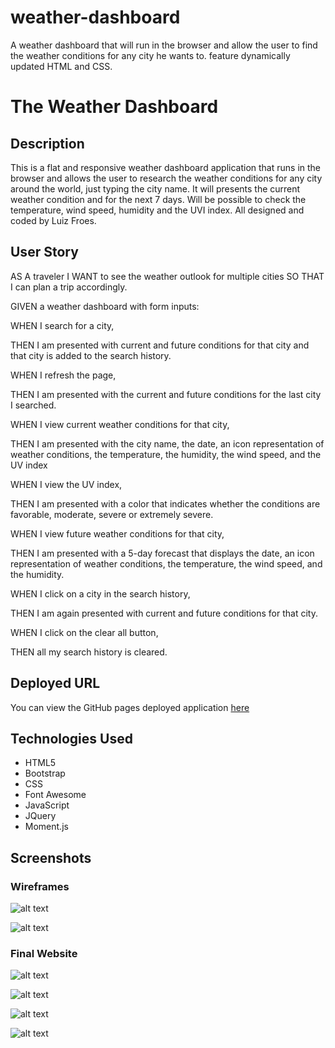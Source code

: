 # weather-dashboard

A weather dashboard that will run in the browser and allow the user to find the weather conditions for any city he wants to. feature dynamically updated HTML and CSS.

# The Weather Dashboard

## Description

This is a flat and responsive weather dashboard application that runs in the browser and allows the user to research the weather conditions for any city around the world, just typing the city name. It will presents the current weather condition and for the next 7 days. Will be possible to check the temperature, wind speed, humidity and the UVI index. All designed and coded by Luiz Froes.

## User Story

AS A traveler
I WANT to see the weather outlook for multiple cities
SO THAT I can plan a trip accordingly.

GIVEN a weather dashboard with form inputs:

WHEN I search for a city,

THEN I am presented with current and future conditions for that city and that city is added to the search history.

WHEN I refresh the page,

THEN I am presented with the current and future conditions for the last city I searched.

WHEN I view current weather conditions for that city,

THEN I am presented with the city name, the date, an icon representation of weather conditions, the temperature, the humidity, the wind speed, and the UV index

WHEN I view the UV index,

THEN I am presented with a color that indicates whether the conditions are favorable, moderate, severe or extremely severe.

WHEN I view future weather conditions for that city,

THEN I am presented with a 5-day forecast that displays the date, an icon representation of weather conditions, the temperature, the wind speed, and the humidity.

WHEN I click on a city in the search history,

THEN I am again presented with current and future conditions for that city.

WHEN I click on the clear all button,

THEN all my search history is cleared.

## Deployed URL

You can view the GitHub pages deployed application [here](https://luizfroes.github.io/weather-dashboard/)

## Technologies Used

- HTML5
- Bootstrap
- CSS
- Font Awesome
- JavaScript
- JQuery
- Moment.js

## Screenshots

### Wireframes

![alt text](assets/images/weather-dashboard-main.png)

![alt text](assets/images/weather-dashboard-cards.png)

### Final Website

![alt text](assets/images/weather-dashboard-1.png)

![alt text](assets/images/weather-dashboard-2.png)

![alt text](assets/images/weather-dashboard-3.png)

![alt text](assets/images/weather-dashboard-4.png)
